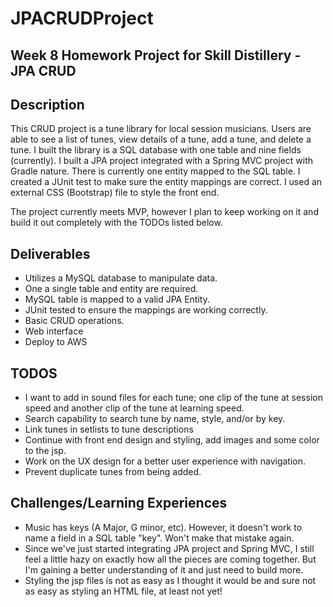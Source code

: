 # JPACRUDProject

## Week 8 Homework Project for Skill Distillery - JPA CRUD

## Description
This CRUD project is a tune library for local session musicians. Users are able to see a list of tunes, view details of a tune, add a tune, and delete a tune. I built the library is a SQL database with one table and nine fields (currently). I built a JPA project integrated with a Spring MVC project with Gradle nature. There is currently one entity mapped to the SQL table. I created a JUnit test to make sure the entity mappings are correct. I used an external CSS (Bootstrap) file to style the front end.

The project currently meets MVP, however I plan to keep working on it and build it out completely with the TODOs listed below.

## Deliverables
+ Utilizes a MySQL database to manipulate data.
+ One a single table and entity are required.
+ MySQL table is mapped to a valid JPA Entity.  
+ JUnit tested to ensure the mappings are working correctly.
+ Basic CRUD operations.
+ Web interface
+ Deploy to AWS

## TODOS
+ I want to add in sound files for each tune; one clip of the tune at session speed and another clip of the tune at learning speed.
+ Search capability to search tune by name, style, and/or by key.
+ Link tunes in setlists to tune descriptions
+ Continue with front end design and styling, add images and some color to the jsp.
+ Work on the UX design for a better user experience with navigation.
+ Prevent duplicate tunes from being added.

## Challenges/Learning Experiences
+ Music has keys (A Major, G minor, etc). However, it doesn't work to name a field in a SQL table "key". Won't make that mistake again.
+ Since we've just started integrating JPA project and Spring MVC, I still feel a little hazy on exactly how all the pieces are coming together. But I'm gaining a better understanding of it and just need to build more.
+ Styling the jsp files is not as easy as I thought it would be and sure not as easy as styling an HTML file, at least not yet!
